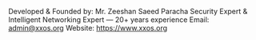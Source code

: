 Developed & Founded by:
Mr. Zeeshan Saeed Paracha
Security Expert & Intelligent Networking Expert — 20+ years experience
Email: admin@xxos.org
Website: https://www.xxos.org
